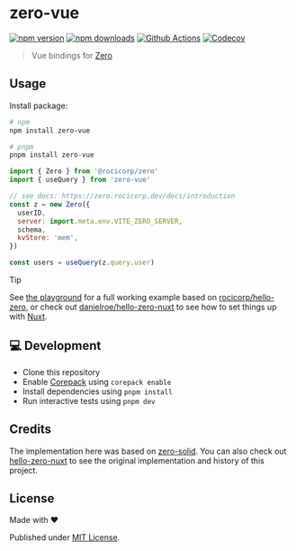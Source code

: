 # zero-vue

[![npm version][npm-version-src]][npm-version-href]
[![npm downloads][npm-downloads-src]][npm-downloads-href]
[![Github Actions][github-actions-src]][github-actions-href]
[![Codecov][codecov-src]][codecov-href]

> Vue bindings for [Zero](https://zero.rocicorp.dev/)

## Usage

Install package:

```sh
# npm
npm install zero-vue

# pnpm
pnpm install zero-vue
```

```js
import { Zero } from '@rocicorp/zero'
import { useQuery } from 'zero-vue'

// see docs: https://zero.rocicorp.dev/docs/introduction
const z = new Zero({
  userID,
  server: import.meta.env.VITE_ZERO_SERVER,
  schema,
  kvStore: 'mem',
})

const users = useQuery(z.query.user)
```

> [!TIP]
> See [the playground](./playground) for a full working example based on [rocicorp/hello-zero](https://github.com/rocicorp/hello-zero), or check out [danielroe/hello-zero-nuxt](https://github.com/danielroe/hello-zero-nuxt) to see how to set things up with [Nuxt](https://nuxt.com/).

## 💻 Development

- Clone this repository
- Enable [Corepack](https://github.com/nodejs/corepack) using `corepack enable`
- Install dependencies using `pnpm install`
- Run interactive tests using `pnpm dev`

## Credits

The implementation here was based on [zero-solid](https://github.com/rocicorp/mono/tree/main/packages/zero-solid). You can also check out [hello-zero-nuxt](https://github.com/danielroe/hello-zero-nuxt) to see the original implementation and history of this project.

## License

Made with ❤️

Published under [MIT License](./LICENCE).

<!-- Badges -->

[npm-version-src]: https://img.shields.io/npm/v/zero-vue?style=flat-square
[npm-version-href]: https://npmjs.com/package/zero-vue
[npm-downloads-src]: https://img.shields.io/npm/dm/zero-vue?style=flat-square
[npm-downloads-href]: https://npm.chart.dev/zero-vue
[github-actions-src]: https://img.shields.io/github/actions/workflow/status/danielroe/zero-vue/ci.yml?branch=main&style=flat-square
[github-actions-href]: https://github.com/danielroe/zero-vue/actions?query=workflow%3Aci
[codecov-src]: https://img.shields.io/codecov/c/gh/danielroe/zero-vue/main?style=flat-square
[codecov-href]: https://codecov.io/gh/danielroe/zero-vue
